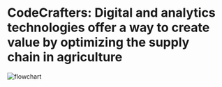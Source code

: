 # CodeCrafters: Digital and analytics technologies offer a way to create value by optimizing the supply chain in agriculture
![flowchart](https://github.com/prajwalpkp2106/CodeCrafters/assets/135339042/15d6d125-21af-4945-950a-f9aff204dd00)

